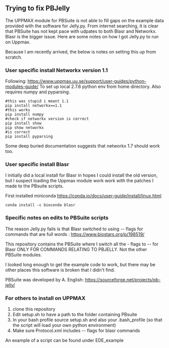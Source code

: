## Trying to fix PBJelly

The UPPMAX module for PBSuite is not able to fill gaps on the example data provided with the software for Jelly.py. From internet searching, it is clear that PBSuite has not kept pace with udpates to both Blasr and Networkx. Blasr is the bigger issue. Here are some notes on how I got Jelly.py to run on Uppmax.

Because I am recently arrived, the below is notes on setting this up from scratch.

### User specific install Networkx version 1.1
Following: https://www.uppmax.uu.se/support/user-guides/python-modules-guide/
To set up local 2.7.6 python env from home directory. Also requires numpy and pyparsing.

```
#this was stupid i meant 1.1
pip install networkx==1.1
#this works
pip install numpy
#check if networkx version is correct
pip install show
pip show networkx
#is correct
pip install pyparsing
```

Some deep buried documentation suggests that networkx 1.7 should work too.

###  User specific install Blasr

I initially did a local install for Blasr in hopes I could install the old version, but I suspect loading the Uppmax module work work with the patches I made to the PBsuite scripts.

First installed miniconda
https://conda.io/docs/user-guide/install/linux.html
```
conda install -c bioconda blasr
````

### Specific notes on edits to PBSuite scripts

The reason Jelly.py fails is that Blasr switched to using -- flags for commands that are full words : https://www.biostars.org/p/198519/

This repository contains the PBSuite where I switch all the - flags to -- for Blasr ONLY FOR COMMANDS RELATING TO PBJELLY. Not the other PBSuite modules.

I looked long enough to get the example code to work, but there may be other places this software is broken that I didn't find.

PBSuite was developed by A. English: https://sourceforge.net/projects/pb-jelly/

### For others to install on UPPMAX

1) clone this repository
2) Edit setup.sh to have a path to the folder containing PBsuite
3) In your bash profile source setup.sh and also your .bash_profile (so that the script will load your own python environment)
4) Make sure Protocol.xml includes -- flags for blasr commands

An example of a script can be found under EDE_example 
